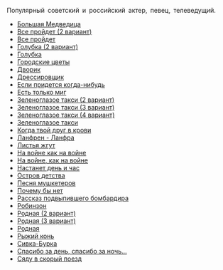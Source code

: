 Популярный советский и российский актер, певец, телеведущий.

* [Большая Медведица](/songs/абв/Боярский%20Михаил/Большая%20Медведица)
* [Все пройдет (2 вариант)](/songs/абв/Боярский%20Михаил/Все%20пройдет%20(2%20вариант))
* [Все пройдет](/songs/абв/Боярский%20Михаил/Все%20пройдет)
* [Голубка (2 вариант)](/songs/абв/Боярский%20Михаил/Голубка%20(2%20вариант))
* [Голубка](/songs/абв/Боярский%20Михаил/Голубка)
* [Городские цветы](/songs/абв/Боярский%20Михаил/Городские%20цветы)
* [Дворик](/songs/абв/Боярский%20Михаил/Дворик)
* [Дрессировщик](/songs/абв/Боярский%20Михаил/Дрессировщик)
* [Если придется когда-нибудь](/songs/абв/Боярский%20Михаил/Если%20придется%20когда-нибудь)
* [Есть только миг](/songs/абв/Боярский%20Михаил/Есть%20только%20миг)
* [Зеленоглазое такси (2 вариант)](/songs/абв/Боярский%20Михаил/Зеленоглазое%20такси%20(2%20вариант))
* [Зеленоглазое такси (3 вариант)](/songs/абв/Боярский%20Михаил/Зеленоглазое%20такси%20(3%20вариант))
* [Зеленоглазое такси (4 вариант)](/songs/абв/Боярский%20Михаил/Зеленоглазое%20такси%20(4%20вариант))
* [Зеленоглазое такси](/songs/абв/Боярский%20Михаил/Зеленоглазое%20такси)
* [Когда твой друг в крови](/songs/абв/Боярский%20Михаил/Когда%20твой%20друг%20в%20крови)
* [Ланфрен - Ланфра](/songs/абв/Боярский%20Михаил/Ланфрен%20-%20Ланфра)
* [Листья жгут](/songs/абв/Боярский%20Михаил/Листья%20жгут)
* [На войне как на войне](/songs/абв/Боярский%20Михаил/На%20войне%20как%20на%20войне)
* [На войне, как на войне](/songs/абв/Боярский%20Михаил/На%20войне,%20как%20на%20войне)
* [Настанет день и час](/songs/абв/Боярский%20Михаил/Настанет%20день%20и%20час)
* [Остров детства](/songs/абв/Боярский%20Михаил/Остров%20детства)
* [Песня мушкетеров](/songs/абв/Боярский%20Михаил/Песня%20мушкетеров)
* [Почему бы нет](/songs/абв/Боярский%20Михаил/Почему%20бы%20нет)
* [Рассказ подвыпившего бомбардира](/songs/абв/Боярский%20Михаил/Рассказ%20подвыпившего%20бомбардира)
* [Робинзон](/songs/абв/Боярский%20Михаил/Робинзон)
* [Родная (2 вариант)](/songs/абв/Боярский%20Михаил/Родная%20(2%20вариант))
* [Родная (3 вариант)](/songs/абв/Боярский%20Михаил/Родная%20(3%20вариант))
* [Родная](/songs/абв/Боярский%20Михаил/Родная)
* [Рыжий конь](/songs/абв/Боярский%20Михаил/Рыжий%20конь)
* [Сивка-Бурка](/songs/абв/Боярский%20Михаил/Сивка-Бурка)
* [Спасибо за день, спасибо за ночь...](/songs/абв/Боярский%20Михаил/Спасибо%20за%20день,%20спасибо%20за%20ночь...)
* [Сяду в скорый поезд](/songs/абв/Боярский%20Михаил/Сяду%20в%20скорый%20поезд)